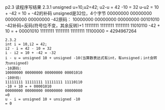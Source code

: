 p2.3 读程序写结果
    2.3.1 
    unsigned u=10,u2=42;
    u2-u = 42 -10 = 32
    u-u2 = 10 + -42 = 10 + -42的补码
    unsigned是32位，4个字节
    00000000 00000000 00000000 00000000
    -42原码：
    10000000 00000000 00000000 00101010
    -42补码=反码(符号位不变，其余反转)+1
    11111111 11111111 11111111 11010110
    -42 + 10 = + 00001010
    11111111 11111111 11111111 11100000
    = 4294967264
    
    2.3.2
    int i = 10,i2 = 42;
    i2 - i = 42 - 10 = 32
    i - i2 = 10 + -42 = -32
    i - u = unsigned 10 + unsigned -10(当算数表达式有int，有unsigned；int会转为unsigned)
    -10源码:
    10000000 00000000 00000000 00001010
    -10补码:
    11111111 11111111 11111111 11110110
    -10 + 10 = + 00001010
    00000000 00000000 00000000 00000000
    =0
    u - i = unsigned 10 + unsigned -10
    = 0

